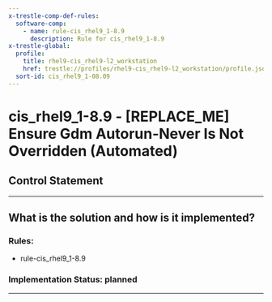 ```yaml
---
x-trestle-comp-def-rules:
  software-comp:
    - name: rule-cis_rhel9_1-8.9
      description: Rule for cis_rhel9_1-8.9
x-trestle-global:
  profile:
    title: rhel9-cis_rhel9-l2_workstation
    href: trestle://profiles/rhel9-cis_rhel9-l2_workstation/profile.json
  sort-id: cis_rhel9_1-08.09
---
```


# cis_rhel9_1-8.9 - \[REPLACE_ME\] Ensure Gdm Autorun-Never Is Not Overridden (Automated)

## Control Statement

______________________________________________________________________

## What is the solution and how is it implemented?

<!-- For implementation status enter one of: implemented, partial, planned, alternative, not-applicable -->

<!-- Note that the list of rules under ### Rules: is read-only and changes will not be captured after assembly to JSON -->

<!-- Add control implementation description here for control: cis_rhel9_1-8.9 -->

### Rules:

  - rule-cis_rhel9_1-8.9

### Implementation Status: planned

______________________________________________________________________
